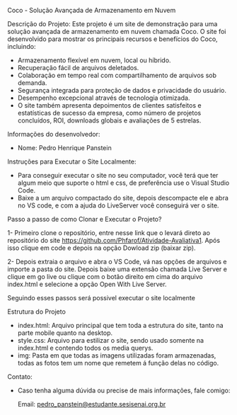 Coco - Solução Avançada de Armazenamento em Nuvem

Descrição do Projeto:
Este projeto é um site de demonstração para uma solução avançada de armazenamento em nuvem chamada Coco.
O site foi desenvolvido para mostrar os principais recursos e benefícios do Coco, incluindo:
 - Armazenamento flexível em nuvem, local ou híbrido.
 - Recuperação fácil de arquivos deletados.
 - Colaboração em tempo real com compartilhamento de arquivos sob demanda.
 - Segurança integrada para proteção de dados e privacidade do usuário.
 - Desempenho excepcional através de tecnologia otimizada.
 - O site também apresenta depoimentos de clientes satisfeitos e estatísticas de sucesso da empresa, como número de projetos concluídos, ROI, downloads globais e avaliações de 5 estrelas.

Informações do desenvolvedor:
 - Nome: Pedro Henrique Panstein

Instruções para Executar o Site Localmente:
 - Para conseguir executar o site no seu computador, você terá que ter algum meio que suporte o html e css, de preferência use o Visual Studio Code.
 - Baixe a um arquivo compactado do site, depois descompacte ele e abra no VS code, e com a ajuda do LiveServer você conseguirá ver o site.

Passo a passo de como Clonar e Executar o Projeto?

 1- Primeiro clone o repositório,
    entre nesse link que o levará direto ao repositório do site https://github.com/Phfarof/Atividade-Avaliativa1.
    Após isso clique em code e depois na opção Dowload zip (baixar zip).

 2- Depois extraia o arquivo e abra o VS Code,
    vá nas opções de arquivos e importe a pasta do site.
    Depois baixe uma extensão chamada Live Server e clique em go live ou clique com o botão direito em cima do arquivo index.html e selecione a opção Open With Live Server.

Seguindo esses passos será possivel executar o site localmente

Estrutura do Projeto
 - index.html: Arquivo principal que tem toda a estrutura do site, tanto na parte mobile quanto na desktop.
 - style.css: Arquivo para estilizar o site, sendo usado somente na index.html e contendo todos os media querys.
 - img: Pasta em que todas as imagens utilizadas foram armazenadas, todas as fotos tem um nome que remetem á função delas no código.

Contato:
 - Caso tenha alguma dúvida ou precise de mais informações, fale comigo:

    Email: pedro_panstein@estudante.sesisenai.org.br